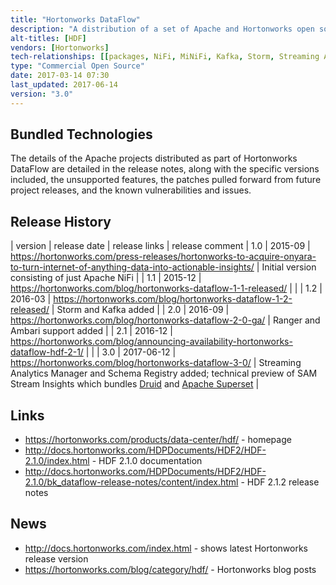 ```yaml
---
title: "Hortonworks DataFlow"
description: "A distribution of a set of Apache and Hortonworks open source technologies for processing and running analytics on data "in motion", with all products integrated with Apache Ranger for security, Apache Ambari for management and Schema Registery for central schema management.  All bundled Apache open source projects are based on official Apache project releases, with any patches for bug fixes or new features being official Apache project patches from later releases of the relevant project.  Available as RPMs or through Apache Ambari (via a management pack), but currently not available via Cloudbreak or as a managed cloud offering.  The HDF softare is provided free of charge, with training, consultancy and support available from Hortonworks.  First released in September 2015 as a distribution of just NiFi following the acquisition by Hortonworks of Onyara (a company founded by some of the original creators of NiFi)."
alt-titles: [HDF]
vendors: [Hortonworks]
tech-relationships: [[packages, NiFi, MiNiFi, Kafka, Storm, Streaming Analytics Manager, Ranger, Schema Registry, ZooKeeper], [manageable via, Ambari]]
type: "Commercial Open Source"
date: 2017-03-14 07:30
last_updated: 2017-06-14
version: "3.0"
---
```

## Bundled Technologies

The details of the Apache projects distributed as part of Hortonworks DataFlow are detailed in the release notes, along with the specific versions included, the unsupported features, the patches pulled forward from future project releases, and the known vulnerabilities and issues.

## Release History

| version | release date | release links | release comment
| 1.0 | 2015-09 | <https://hortonworks.com/press-releases/hortonworks-to-acquire-onyara-to-turn-internet-of-anything-data-into-actionable-insights/> | Initial version consisting of just Apache NiFi |
| 1.1 | 2015-12 | <https://hortonworks.com/blog/hortonworks-dataflow-1-1-released/> | |
| 1.2 | 2016-03 | <https://hortonworks.com/blog/hortonworks-dataflow-1-2-released/> | Storm and Kafka added |
| 2.0 | 2016-09 | <https://hortonworks.com/blog/hortonworks-dataflow-2-0-ga/> | Ranger and Ambari support added |
| 2.1 | 2016-12 | <https://hortonworks.com/blog/announcing-availability-hortonworks-dataflow-hdf-2-1/> | |
| 3.0 | 2017-06-12 | <https://hortonworks.com/blog/hortonworks-dataflow-3-0/> | Streaming Analytics Manager and Schema Registry added; technical preview of SAM Stream Insights which bundles [Druid](/technologies/druid) and [Apache Superset](/technologies/apache-superset) |

## Links

* <https://hortonworks.com/products/data-center/hdf/> - homepage
* <http://docs.hortonworks.com/HDPDocuments/HDF2/HDF-2.1.0/index.html> - HDF 2.1.0 documentation
* <http://docs.hortonworks.com/HDPDocuments/HDF2/HDF-2.1.0/bk_dataflow-release-notes/content/index.html> - HDF 2.1.2 release notes

## News

* <http://docs.hortonworks.com/index.html> - shows latest Hortonworks release version
* <https://hortonworks.com/blog/category/hdf/> - Hortonworks blog posts